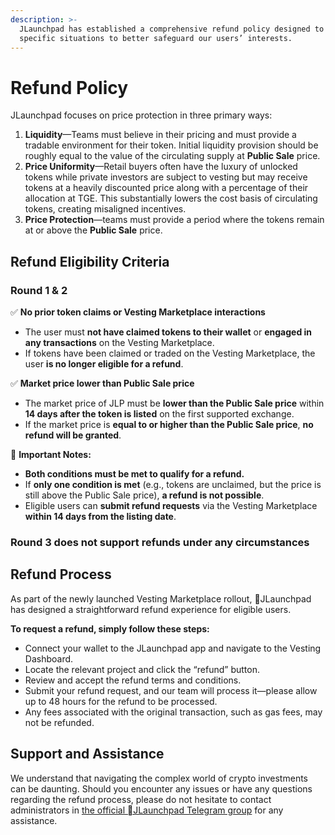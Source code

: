 ```yaml
---
description: >-
  JLaunchpad has established a comprehensive refund policy designed to address
  specific situations to better safeguard our users’ interests.
---
```


# Refund Policy

JLaunchpad focuses on price protection in three primary ways:

1. **Liquidity**—Teams must believe in their pricing and must provide a tradable environment for their token. Initial liquidity provision should be roughly equal to the value of the circulating supply at **Public Sale** price.
2. **Price Uniformity**—Retail buyers often have the luxury of unlocked tokens while private investors are subject to vesting but may receive tokens at a heavily discounted price along with a percentage of their allocation at TGE. This substantially lowers the cost basis of circulating tokens, creating misaligned incentives.
3. **Price Protection**—teams must provide a period where the tokens remain at or above the **Public Sale** price.

## Refund Eligibility Criteria

### Round 1 & 2

✅ **No prior token claims or Vesting Marketplace interactions**

* The user must **not have claimed tokens to their wallet** or **engaged in any transactions** on the Vesting Marketplace.
* If tokens have been claimed or traded on the Vesting Marketplace, the user **is no longer eligible for a refund**.

✅ **Market price lower than Public Sale price**

* The market price of JLP must be **lower than the Public Sale price** within **14 days after the token is listed** on the first supported exchange.
* If the market price is **equal to or higher than the Public Sale price**, **no refund will be granted**.

📌 **Important Notes:**

* **Both conditions must be met to qualify for a refund.**
* If **only one condition is met** (e.g., tokens are unclaimed, but the price is still above the Public Sale price), **a refund is not possible**.
* Eligible users can **submit refund requests** via the Vesting Marketplace **within 14 days from the listing date**.

### **Round 3 does not support refunds under any circumstances**

## Refund Process

As part of the newly launched Vesting Marketplace rollout, JLaunchpad has designed a straightforward refund experience for eligible users.

**To request a refund, simply follow these steps:**

* Connect your wallet to the JLaunchpad app and navigate to the Vesting Dashboard.
* Locate the relevant project and click the “refund” button.
* Review and accept the refund terms and conditions.
* Submit your refund request, and our team will process it—please allow up to 48 hours for the refund to be processed.
* Any fees associated with the original transaction, such as gas fees, may not be refunded.

## Support and Assistance

We understand that navigating the complex world of crypto investments can be daunting. Should you encounter any issues or have any questions regarding the refund process, please do not hesitate to contact administrators in [the official JLaunchpad Telegram group](https://t.me/JLaunchpadGroups) for any assistance.
